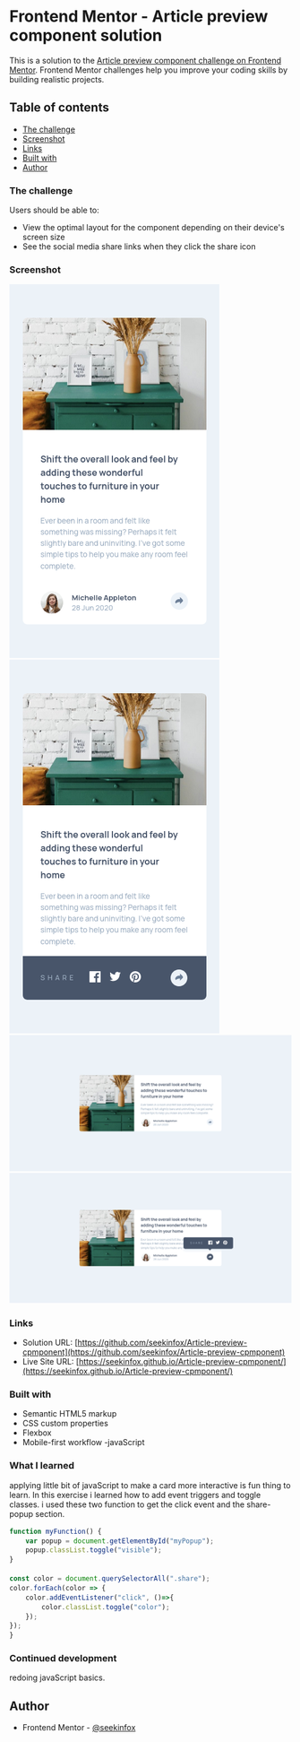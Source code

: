 # Frontend Mentor - Article preview component solution

This is a solution to the [Article preview component challenge on Frontend Mentor](https://www.frontendmentor.io/challenges/article-preview-component-dYBN_pYFT). Frontend Mentor challenges help you improve your coding skills by building realistic projects. 

## Table of contents

  - [The challenge](#the-challenge)
  - [Screenshot](#screenshot)
  - [Links](#links)
  - [Built with](#built-with)
- [Author](#author)

### The challenge

Users should be able to:

- View the optimal layout for the component depending on their device's screen size
- See the social media share links when they click the share icon

### Screenshot

![](https://raw.githubusercontent.com/seekinfox/Article-preview-cpmponent/main/Screenshot_2021-09-15%20Frontend%20Mentor%20Article%20preview%20component(1).png)
![](https://raw.githubusercontent.com/seekinfox/Article-preview-cpmponent/main/active-mobile.png)
![](https://raw.githubusercontent.com/seekinfox/Article-preview-cpmponent/main/Screenshot_2021-09-15%20Frontend%20Mentor%20Article%20preview%20component.png)
![](https://raw.githubusercontent.com/seekinfox/Article-preview-cpmponent/main/active-desktop.png)

### Links

- Solution URL: [https://github.com/seekinfox/Article-preview-cpmponent](https://github.com/seekinfox/Article-preview-cpmponent)
- Live Site URL: [https://seekinfox.github.io/Article-preview-cpmponent/](https://seekinfox.github.io/Article-preview-cpmponent/)



### Built with

- Semantic HTML5 markup
- CSS custom properties
- Flexbox
- Mobile-first workflow
-javaScript

### What I learned

applying little bit of javaScript to make a card more interactive is fun thing to learn.
In this exercise i learned how to add event triggers and toggle classes.
i used these two function to get the click event and the share-popup section. 
```js
function myFunction() {
    var popup = document.getElementById("myPopup");
    popup.classList.toggle("visible");
}

const color = document.querySelectorAll(".share");
color.forEach(color => {
    color.addEventListener("click", ()=>{
        color.classList.toggle("color");
    });   
});
}
```

### Continued development


 redoing javaScript basics.



## Author


- Frontend Mentor - [@seekinfox](https://www.frontendmentor.io/profile/seekinfox)



